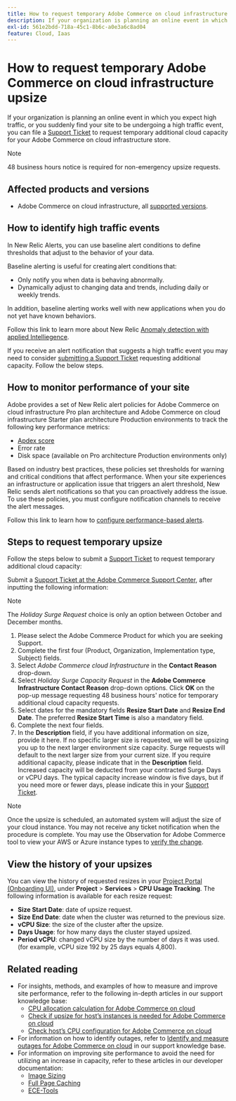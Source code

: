 ```yaml
---
title: How to request temporary Adobe Commerce on cloud infrastructure upsize
description: If your organization is planning an online event in which you expect high traffic, or you suddenly find your site to be undergoing a high traffic event, you can file a [Support Ticket](/help/help-center-guide/help-center/magento-help-center-user-guide.md#submit-ticket) to request temporary additional cloud capacity for your Adobe Commerce on cloud infrastructure store.
exl-id: 561e2bdd-718a-45c1-8b6c-a0e3a6c8ad04
feature: Cloud, Iaas
---
```

# How to request temporary Adobe Commerce on cloud infrastructure upsize

If your organization is planning an online event in which you expect high traffic, or you suddenly find your site to be undergoing a high traffic event, you can file a [Support Ticket](/help/help-center-guide/help-center/magento-help-center-user-guide.md#submit-ticket) to request temporary additional cloud capacity for your Adobe Commerce on cloud infrastructure store.

>[!NOTE]
>
>48 business hours notice is required for non-emergency upsize requests.

## Affected products and versions

* Adobe Commerce on cloud infrastructure, all [supported versions](https://www.adobe.com/content/dam/cc/en/legal/terms/enterprise/pdfs/Adobe-Commerce-Software-Lifecycle-Policy.pdf).

## How to identify high traffic events

In New Relic Alerts, you can use baseline alert conditions to define thresholds that adjust to the behavior of your data.

Baseline alerting is useful for creating alert conditions that:

* Only notify you when data is behaving abnormally.
* Dynamically adjust to changing data and trends, including daily or weekly trends.

In addition, baseline alerting works well with new applications when you do not yet have known behaviors.

Follow this link to learn more about New Relic [Anomaly detection with  applied Intelliegence](https://docs.newrelic.com/docs/alerts-applied-intelligence/applied-intelligence/anomaly-detection/anomaly-detection-applied-intelligence/).

If you receive an alert notification that suggests a high traffic event you may need to consider [submitting a Support Ticket](/docs/commerce-knowledge-base/kb/help-center-guide/magento-help-center-user-guide.html?lang=en#submit-ticket) requesting additional capacity. Follow the below steps.

## How to monitor performance of your site

Adobe provides a set of New Relic alert policies for Adobe Commerce on cloud infrastructure Pro plan architecture and Adobe Commerce on cloud infrastructure Starter plan architecture Production environments to track the following key performance metrics:

* [Apdex score](https://docs.newrelic.com/docs/apm/new-relic-apm/apdex/apdex-measure-user-satisfaction)
* Error rate
* Disk space (available on Pro architecture Production environments only)

Based on industry best practices, these policies set thresholds for warning and critical conditions that affect performance. When your site experiences an infrastructure or application issue that triggers an alert threshold, New Relic sends alert notifications so that you can proactively address the issue. To use these policies, you must configure notification channels to receive the alert messages.

Follow this link to learn how to [configure performance-based alerts](/docs/commerce-cloud-service/user-guide/monitor/new-relic.html#monitor-performance-with-managed-alerts).

## Steps to request temporary upsize

Follow the steps below to submit a [Support Ticket](/docs/commerce-knowledge-base/kb/help-center-guide/magento-help-center-user-guide.html?lang=en#submit-ticket) to request temporary additional cloud capacity:

Submit a [Support Ticket at the Adobe Commerce Support Center](/help/help-center-guide/help-center/magento-help-center-user-guide.md#submit-ticket), after inputting the following information:

>[!NOTE]
>
>The *Holiday Surge Request* choice is only an option between October and December months.

1. Please select the Adobe Commerce Product for which you are seeking Support.
1. Complete the first four (Product, Organization, Implementation type, Subject) fields.
1. Select *Adobe Commerce cloud Infrastructure* in the **Contact Reason** drop-down.
1. Select *Holiday Surge Capacity Request* in the **Adobe Commerce Infrastructure Contact Reason** drop-down options. Click **OK** on the pop-up message requesting 48 business hours' notice for temporary additional cloud capacity requests.
1. Select dates for the mandatory fields **Resize Start Date** and **Resize End Date**. The preferred **Resize Start Time** is also a mandatory field.
1. Complete the next four fields.
1. In the **Description** field, if you have additional information on size, provide it here. If no specific larger size is requested, we will be upsizing you up to the next larger environment size capacity. Surge requests will default to the next larger size from your current size. If you require additional capacity, please indicate that in the **Description** field. Increased capacity will be deducted from your contracted Surge Days or vCPU days. The typical capacity increase window is five days, but if you need more or fewer days, please indicate this in your [Support Ticket](/help/help-center-guide/help-center/magento-help-center-user-guide.md#submit-ticket).

>[!NOTE]
>
>Once the upsize is scheduled, an automated system will adjust the size of your cloud instance. You may not receive any ticket notification when the procedure is complete. You may use the Observation for Adobe Commerce tool to view your AWS or Azure instance types to [verify the change](/help/how-to/general/check-vcpu-using-observation-for-adobe-commerce.md).

## View the history of your upsizes

You can view the history of requested resizes in your [Project Portal (Onboarding UI)](/docs/commerce-cloud-service/start/onboarding.html#cloud-project-portal-(onboarding-ui)), under **Project** > **Services** > **CPU Usage Tracking**.
The following information is available for each resize request:

* **Size Start Date**: date of upsize request.
* **Size End Date**: date when the cluster was returned to the previous size.
* **vCPU Size**: the size of the cluster after the upsize.
* **Days Usage**: for how many days the cluster stayed upsized.
* **Period vCPU**: changed vCPU size by the number of days it was used. (for example, vCPU size 192 by 25 days equals 4,800).


## Related reading

* For insights, methods, and examples of how to measure and improve site performance, refer to the following in-depth articles in our support knowledge base:
    * [CPU allocation calculation for Adobe Commerce on cloud](/docs/commerce-knowledge-base/kb/how-to/magento-commerce-cloud-cpu-allocation-calculation.html)
    * [Check if upsize for host’s instances is needed for Adobe Commerce on cloud](/docs/commerce-knowledge-base/kb/how-to/magento-commerce-cloud-check-if-upsize-for-hosts-instances-is-needed.html)
    * [Check host’s CPU configuration for Adobe Commerce on cloud](/docs/commerce-knowledge-base/kb/how-to/magento-commerce-cloud-check-hosts-cpu-configuration.html)
* For information on how to identify outages, refer to [Identify and measure outages for Adobe Commerce on cloud](/docs/commerce-knowledge-base/kb/how-to/how-to-identify-outages.html) in our support knowledge base.
* For information on improving site performance to avoid the need for utilizing an increase in capacity, refer to these articles in our developer documentation:
    * [Image Sizing](/docs/commerce-admin/catalog/products/digital-assets/product-image-config.html#product-image-resizing)
    * [Full Page Caching](/docs/commerce-admin/systems/tools/cache-management.html#full-page-caching)
    * [ECE-Tools](/docs/commerce-cloud-service/user-guide/dev-tools/ece-tools/package-overview.html)
